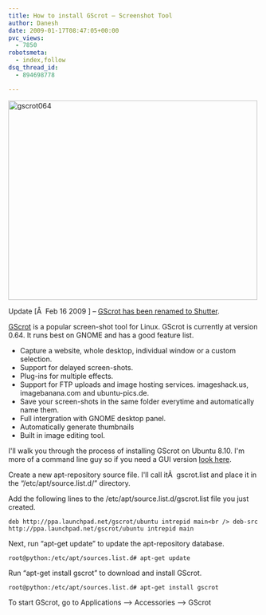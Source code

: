 ```yaml
---
title: How to install GScrot – Screenshot Tool
author: Danesh
date: 2009-01-17T08:47:05+00:00
pvc_views:
  - 7850
robotsmeta:
  - index,follow
dsq_thread_id:
  - 894698778

---
```

<img loading="lazy" class="alignnone size-medium wp-image-1148" title="gscrot064" src="/wp-content/uploads/2009/01/gscrot064-500x400.png" alt="gscrot064" width="500" height="400" srcset="/wp-content/uploads/2009/01/gscrot064-500x400.png 500w, /wp-content/uploads/2009/01/gscrot064.png 669w" sizes="(max-width: 500px) 100vw, 500px" />

Update [Â  Feb 16 2009 ] &#8211; [GScrot has been renamed to Shutter][1].

[GScrot][2] is a popular screen-shot tool for Linux. GScrot is currently at version 0.64. It runs best on GNOME and has a good feature list.

  * Capture a website, whole desktop, individual window or a custom selection.
  * Support for delayed screen-shots.
  * Plug-ins for multiple effects.
  * Support for FTP uploads and image hosting services. imageshack.us, imagebanana.com and ubuntu-pics.de.
  * Save your screen-shots in the same folder everytime and automatically name them.
  * Full intergration with GNOME desktop panel.
  * Automatically generate thumbnails
  * Built in image editing tool.

I'll walk you through the process of installing GScrot on Ubuntu 8.10. I'm more of a command line guy so if you need a GUI version [look here][3].

Create a new apt-repository source file. I'll call itÂ  gscrot.list and place it in the &#8220;/etc/apt/source.list.d/&#8221; directory.

Add the following lines to the /etc/apt/source.list.d/gscrot.list file you just created.

`deb http://ppa.launchpad.net/gscrot/ubuntu intrepid main<br />
deb-src http://ppa.launchpad.net/gscrot/ubuntu intrepid main`

Next, run &#8220;apt-get update&#8221; to update the apt-repository database.

`root@python:/etc/apt/sources.list.d# apt-get update`

Run &#8220;apt-get install gscrot&#8221; to download and install GScrot.

`root@python:/etc/apt/sources.list.d# apt-get install gscrot`

To start GScrot, go to Applications &#8211;> Accessories &#8211;> GScrot

 [1]: /posts/cscrot-is-now-shutter/
 [2]: http://gscrot.ubuntu-projekte.de/
 [3]: http://gscrot.ubuntu-projekte.de/?page_id=243